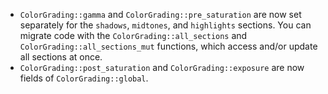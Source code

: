 
- `ColorGrading::gamma` and `ColorGrading::pre_saturation` are now set separately for the `shadows`, `midtones`, and `highlights` sections. You can migrate code with the `ColorGrading::all_sections` and `ColorGrading::all_sections_mut` functions, which access and/or update all sections at once.
- `ColorGrading::post_saturation` and `ColorGrading::exposure` are now fields of `ColorGrading::global`.
